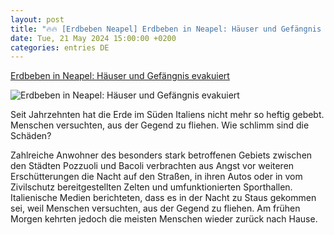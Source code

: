```yaml
---
layout: post
title: "🔥🔥 [Erdbeben Neapel] Erdbeben in Neapel: Häuser und Gefängnis evakuiert"
date: Tue, 21 May 2024 15:00:00 +0200
categories: entries DE
---
```

[Erdbeben in Neapel: Häuser und Gefängnis evakuiert](https://ga.de/news/panorama/erdbeben-in-neapel-haeuser-und-gefaengnis-evakuiert_aid-113067887)

![Erdbeben in Neapel: Häuser und Gefängnis evakuiert](https://ga.de/imgs/93/2/0/2/2/3/8/8/1/9/tok_9bf29105e7c6e97ed4bebd89bcabd2e8/w1200_h630_x649_y821_urn_newsml_dpa_com_20090101_240521-99-114833-v2-s2048-47ea5c8ea22a75f7.jpeg)

Seit Jahrzehnten hat die Erde im Süden Italiens nicht mehr so heftig gebebt. Menschen versuchten, aus der Gegend zu fliehen. Wie schlimm sind die Schäden?

Zahlreiche Anwohner des besonders stark betroffenen Gebiets zwischen den Städten Pozzuoli und Bacoli verbrachten aus Angst vor weiteren Erschütterungen die Nacht auf den Straßen, in ihren Autos oder in vom Zivilschutz bereitgestellten Zelten und umfunktionierten Sporthallen. Italienische Medien berichteten, dass es in der Nacht zu Staus gekommen sei, weil Menschen versuchten, aus der Gegend zu fliehen. Am frühen Morgen kehrten jedoch die meisten Menschen wieder zurück nach Hause.

